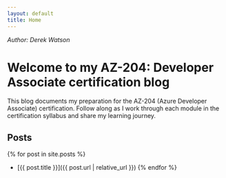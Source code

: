 ```yaml
---
layout: default
title: Home
---
```


*Author: Derek Watson*
# Welcome to my AZ-204: Developer Associate certification blog

This blog documents my preparation for the AZ-204 (Azure Developer Associate) certification. Follow along as I work through each module in the certification syllabus and share my learning journey.

## Posts

{% for post in site.posts %}
- [{{ post.title }}]({{ post.url | relative_url }})
{% endfor %}
